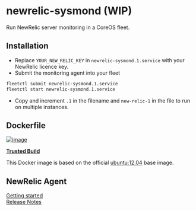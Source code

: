 # newrelic-sysmond (WIP)

Run NewRelic server monitoring in a CoreOS fleet.

## Installation
* Replace `YOUR_NEW_RELIC_KEY` in `newrelic-sysmond.1.service` with your NewRelic licence key.
* Submit the monitoring agent into your fleet

```bash
fleetctl submit newrelic-sysmond.1.service
fleetctl start newrelic-sysmond.1.service
```

* Copy and increment `.1` in the filename and `new-relic-1` in the file to run on multiple instances.

## Dockerfile

[![image](https://d207aa93qlcgug.cloudfront.net/img/icons/framed-icon-checked-repository.svg)](https://index.docker.io/u/johanneswuerbach/newrelic-sysmond/)

[**Trusted Build**](https://index.docker.io/u/johanneswuerbach/newrelic-sysmond/)

This Docker image is based on the official [ubuntu:12.04](https://index.docker.io/_/ubuntu/) base image.

## NewRelic Agent

[Getting started](https://docs.newrelic.com/docs/server/new-relic-servers)  
[Release Notes](https://docs.newrelic.com/docs/releases/linux_server/)
